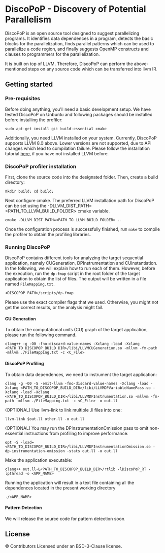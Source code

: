 # DiscoPoP - Discovery of Potential Parallelism
DiscoPoP is an open source tool designed to suggest parallelizing programs. It identifies data dependences in a program, detects the basic blocks for the parallelization, finds parallel patterns which can be used to parallelize a code region, and finally suggests OpenMP constructs and clauses to programmers for the parallelization.

It is built on top of LLVM. Therefore, DiscoPoP can perform the above-mentioned steps on any source code which can be transferred into llvm IR.


## Getting started
### Pre-requisites
Before doing anything, you'll need a basic development setup. We have tested DiscoPoP on Unbuntu and following packages should be installed before installing the profiler:

	sudo apt-get install git build-essential cmake

Additionally, you need LLVM installed on your system. Currently, DiscoPoP supports LLVM 8.0 above. Lower versions are not supported, due to API changes which lead to compilation failure. Please follow the installation tutorial [here](https://llvm.org/docs/GettingStarted.html), if you have not installed LLVM before.

### DiscoPoP profiler installation
First, clone the source code into the designated folder. Then, create a build directory:

	mkdir build; cd build;

Next configure cmake. The preferred LLVM installation path for DiscoPoP can be set using the -DLLVM_DIST_PATH=<PATH_TO_LLVM_BUILD_FOLDER> cmake variable.

	cmake -DLLVM_DIST_PATH=<PATH_TO_LLVM_BUILD_FOLDER> ..

Once the configuration process is successfully finished, run `make` to compile the profiler to obtain the profiling libraries.


### Running DiscoPoP
DiscoPoP contains different tools for analyzing the target sequential application, namely CUGeneration, DPInstrumentation and CUInstantiation. In the following, we will explain how to run each of them. However, before the execution, run the `dp-fmap` script in the root folder of the target application to obtain the list of files. The output will be written in a file named `FileMapping.txt`.

	<DISCOPOP_PATH>/scripts/dp-fmap

Please use the exact compiler flags that we used. Otherwise, you might not get the correct results, or the analysis might fail.

#### CU Generation 
To obtain the computational units (CU) graph of the target application, please run the following command.

	clang++ -g -O0 -fno-discard-value-names -Xclang -load -Xclang <PATH_TO_DISCOPOP_BUILD_DIR>/libi/LLVMCUGeneration.so -mllvm -fm-path -mllvm ./FileMapping.txt -c <C_File>

#### DiscoPoP Profiling
To obtain data dependences, we need to instrument the target application: 

	clang -g -O0 -S -emit-llvm -fno-discard-value-names -Xclang -load -Xclang <PATH_TO_DISCOPOP_BUILD_DIR>/libi/LLVMDPVariableNamePass.so -Xclang -load -Xclang <PATH_TO_DISCOPOP_BUILD_DIR>/libi/LLVMDPInstrumentation.so -mllvm -fm-path -mllvm ./FileMapping.txt -c <C_File> -o out.ll

(OPTIONAL) Use llvm-link to link multiple .ll files into one:

	llvm-link $out.ll other.ll -o out.ll

(OPTIONAL) You may run the DPInstrumentationOmission pass to omit non-essential instructions from profiling to improve performance:

	opt -S -load=<PATH_TO_DISCOPOP_BUILD_DIR>/libi/LLVMDPInstrumentationOmission.so -dp-instrumentation-omission -stats out.ll -o out.ll

Make the application executable:
	
	clang++ out.ll-L<PATH_TO_DISCOPOP_BUILD_DIR>/rtlib -lDiscoPoP_RT -lpthread -o <APP_NAME>

 Running the application will result in a text file containing all the dependences located in the present working directory

	./<APP_NAME>


#### Pattern Detection
We will release the source code for pattern detection soon.

## License
© Contributors Licensed under an BSD-3-Clause license.
